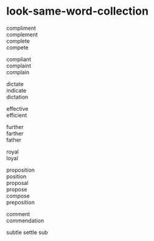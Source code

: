# look-same-word-collection

compliment  
complement  
complete  
compete  

compliant  
complaint  
complain  


dictate  
indicate  
dictation  

effective  
efficient

further  
farther  
father  

royal  
loyal  

proposition  
position  
proposal  
propose  
compose  
preposition  

comment  
commendation  

subtle
settle
sub

